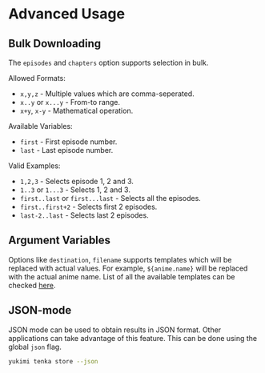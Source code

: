 # Advanced Usage

## Bulk Downloading

The `episodes` and `chapters` option supports selection in bulk.

Allowed Formats:

-   `x,y,z` - Multiple values which are comma-seperated.
-   `x..y` or `x...y` - From-to range.
-   `x+y`, `x-y` - Mathematical operation.

Available Variables:

-   `first` - First episode number.
-   `last` - Last episode number.

Valid Examples:

-   `1,2,3` - Selects episode 1, 2 and 3.
-   `1..3` or `1...3` - Selects 1, 2 and 3.
-   `first..last` or `first...last` - Selects all the episodes.
-   `first..first+2` - Selects first 2 episodes.
-   `last-2..last` - Selects last 2 episodes.

## Argument Variables

Options like `destination`, `filename` supports templates which will be replaced with actual values. For example, `${anime.name}` will be replaced with the actual anime name. List of all the available templates can be checked [here](https://github.com/yukino-org/yukimi/blob/fcfe761e4ea09646a2ddb0fb88ec31432e0a8f29/src/core/commander.dart#L49).

## JSON-mode

JSON mode can be used to obtain results in JSON format. Other applications can take advantage of this feature. This can be done using the global `json` flag.

```bash
yukimi tenka store --json
```
